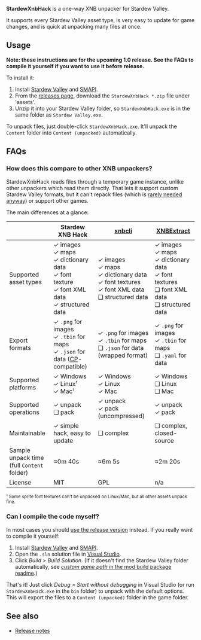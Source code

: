 **StardewXnbHack** is a one-way XNB unpacker for Stardew Valley.

It supports every Stardew Valley asset type, is very easy to update for game changes, and is quick
at unpacking many files at once.

## Usage
**Note: these instructions are for the upcoming 1.0 release. See the FAQs to compile it yourself
if you want to use it before release.**

To install it:

1. Install [Stardew Valley](https://www.stardewvalley.net/) and [SMAPI](https://smapi.io/).
2. From the [releases page](https://github.com/Pathoschild/SMAPI/releases), download the
   `StardewXnbHack *.zip` file under 'assets'.
3. Unzip it into your Stardew Valley folder, so `StardewXnbHack.exe` is in the same folder as
   `Stardew Valley.exe`.

To unpack files, just double-click `StardewXnbHack.exe`. It'll unpack the `Content` folder into
`Content (unpacked)` automatically.

## FAQs
### How does this compare to other XNB unpackers?
StardewXnbHack reads files through a temporary game instance, unlike other unpackers which read
them directly. That lets it support custom Stardew Valley formats, but it can't repack files (which
is [rarely needed anyway](https://stardewvalleywiki.com/Modding:Content_Patcher)) or support other
games.

The main differences at a glance:

&nbsp;                | Stardew XNB Hack | [xnbcli](https://github.com/LeonBlade/xnbcli/) | [XNBExtract](https://community.playstarbound.com/threads/110976)
--------------------- | ---------------- | ------ | -----------
Supported asset types | ✓ images<br />✓ maps<br />✓ dictionary data<br />✓ font texture<br />✓ font XML data<br />✓ structured data | ✓ images<br />✓ maps<br />✓ dictionary data<br />✓ font textures<br />✓ font XML data<br />❑ structured data | ✓ images<br />✓ maps<br />✓ dictionary data<br />✓ font textures<br />❑ font XML data<br />❑ structured data
Export formats | ✓ `.png` for images<br />✓ `.tbin` for maps<br />✓ `.json` for data ([CP](https://www.nexusmods.com/stardewvalley/mods/1915)-compatible) | ✓ `.png` for images<br />✓ `.tbin` for maps<br />❑ `.json` for data (wrapped format) | ✓ `.png` for images<br />✓ `.tbin` for maps<br />❑ `.yaml` for data
Supported platforms | ✓ Windows<br />✓ Linux¹<br />✓ Mac¹ | ✓ Windows<br />✓ Linux<br />✓ Mac | ✓ Windows<br />❑ Linux<br />❑ Mac
Supported operations | ✓ unpack<br />❑ pack | ✓ unpack<br />✓ pack  (uncompressed) | ✓ unpack<br />✓ pack
Maintainable | ✓ simple hack, easy to update | ❑ complex | ❑ complex, closed-source
Sample unpack time<br />(full `Content` folder) | ≈0m 40s | ≈6m 5s | ≈2m 20s
License | MIT | GPL | n/a

<sup>¹ Some sprite font textures can't be unpacked on Linux/Mac, but all other assets unpack fine.</sup>

### Can I compile the code myself?
In most cases you should [use the release version](#usage) instead. If you really want to compile
it yourself:

1. Install [Stardew Valley](https://www.stardewvalley.net/) and [SMAPI](https://smapi.io/).
2. Open the `.sln` solution file in [Visual Studio](https://visualstudio.microsoft.com/vs/).
3. Click _Build > Build Solution_. (If it doesn't find the Stardew Valley folder automatically, see
   [_custom game path_ in the mod build package readme](https://smapi.io/package/custom-game-path).)

That's it! Just click _Debug > Start without debugging_ in Visual Studio (or run `StardewXnbHack.exe`
in the `bin` folder) to unpack with the default options. This will export the files to a
`Content (unpacked)` folder in the game folder.


## See also
* [Release notes](release-notes.md)
